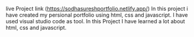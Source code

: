 live Project link (https://sodhasureshportfolio.netlify.app/)
In this project i have  created my persional portfolio using html, css and javascript.
I have used visual studio code as tool. 
In this Project I have learned a lot about html, css and javascript.
